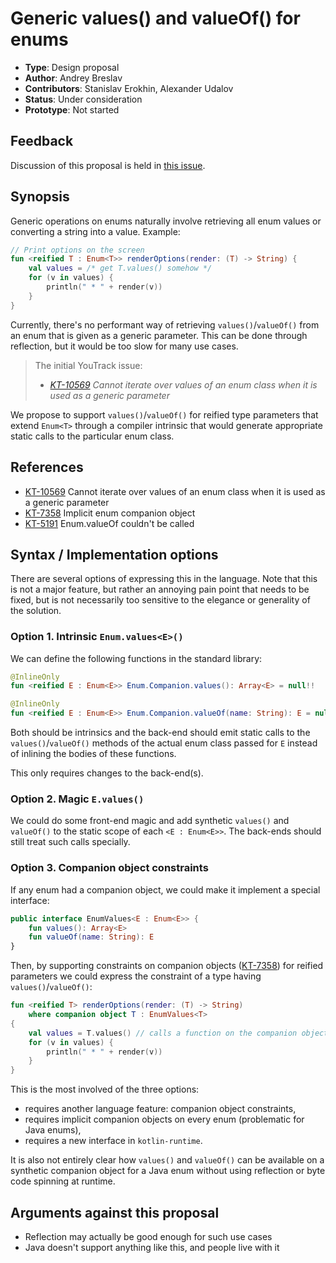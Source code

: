 # Generic values() and valueOf() for enums

* **Type**: Design proposal
* **Author**: Andrey Breslav
* **Contributors**: Stanislav Erokhin, Alexander Udalov
* **Status**: Under consideration
* **Prototype**: Not started

## Feedback

Discussion of this proposal is held in [this issue](TODO).

## Synopsis

Generic operations on enums naturally involve retrieving all enum values or converting a string into a value. Example:

``` kotlin
// Print options on the screen
fun <reified T : Enum<T>> renderOptions(render: (T) -> String) {
    val values = /* get T.values() somehow */
    for (v in values) {
        println(" * " + render(v))
    }
}
```

Currently, there's no performant way of retrieving `values()`/`valueOf()` from an enum that is given as a generic parameter. This can be done through reflection, but it would be too slow for many use cases.

> The initial YouTrack issue: 
>- *[KT-10569](https://youtrack.jetbrains.com/issue/KT-10569) Cannot iterate over values of an enum class when it is used as a generic parameter*   
   
We propose to support `values()`/`valueOf()` for reified type parameters that extend `Enum<T>` through a compiler intrinsic that would generate appropriate static calls to the particular enum class.
   
## References
   
- [KT-10569](https://youtrack.jetbrains.com/issue/KT-10569) Cannot iterate over values of an enum class when it is used as a generic parameter   
- [KT-7358](https://youtrack.jetbrains.com/issue/KT-7358) Implicit enum companion object
- [KT-5191](https://youtrack.jetbrains.com/issue/KT-5191) Enum.valueOf couldn't be called   

## Syntax / Implementation options

There are several options of expressing this in the language. Note that this is not a major feature, but rather an annoying pain point that needs to be fixed, but is not necessarily too sensitive to the elegance or generality of the solution. 

### Option 1. Intrinsic `Enum.values<E>()`

We can define the following functions in the standard library:

``` kotlin
@InlineOnly
fun <reified E : Enum<E>> Enum.Companion.values(): Array<E> = null!!

@InlineOnly
fun <reified E : Enum<E>> Enum.Companion.valueOf(name: String): E = null!!
```

Both should be intrinsics and the back-end should emit static calls to the `values()`/`valueOf()` methods of the actual enum class passed for `E` instead of inlining the bodies of these functions.
 
This only requires changes to the back-end(s).

### Option 2. Magic `E.values()`

We could do some front-end magic and add synthetic `values()` and `valueOf()` to the static scope of each `<E : Enum<E>>`. The back-ends should still treat such calls specially.

### Option 3. Companion object constraints

If any enum had a companion object, we could make it implement a special interface:
 
``` kotlin
public interface EnumValues<E : Enum<E>> {
    fun values(): Array<E>
    fun valueOf(name: String): E
}
``` 

Then, by supporting constraints on companion objects ([KT-7358](https://youtrack.jetbrains.com/issue/KT-7358)) for reified parameters we could express the constraint of a type having `values()`/`valueOf()`:

``` kotlin
fun <reified T> renderOptions(render: (T) -> String) 
    where companion object T : EnumValues<T>
{
    val values = T.values() // calls a function on the companion object of T
    for (v in values) {
        println(" * " + render(v))
    }
}
```

This is the most involved of the three options:
- requires another language feature: companion object constraints,
- requires implicit companion objects on every enum (problematic for Java enums),
- requires a new interface in `kotlin-runtime`.
 
It is also not entirely clear how `values()` and `valueOf()` can be available on a synthetic companion object for a Java enum without using reflection or byte code spinning at runtime.   

## Arguments against this proposal

- Reflection may actually be good enough for such use cases 
- Java doesn't support anything like this, and people live with it